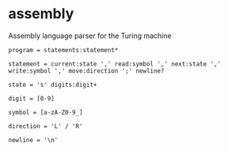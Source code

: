 assembly
========

Assembly language parser for the Turing machine

```peg
program = statements:statement*

statement = current:state ',' read:symbol ',' next:state ',' write:symbol ',' move:direction ';' newline?

state = 's' digits:digit+

digit = [0-9]

symbol = [a-zA-Z0-9_]

direction = 'L' / 'R'

newline = '\n'
```
